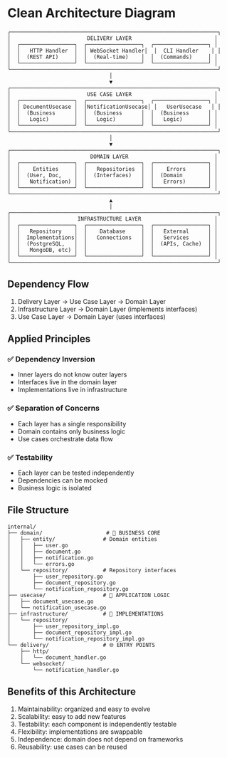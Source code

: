 # Clean Architecture Diagram

```
┌─────────────────────────────────────────────────────────────────┐
│                        DELIVERY LAYER                          │
│  ┌─────────────────┐  ┌─────────────────┐  ┌─────────────────┐ │
│  │   HTTP Handler  │  │ WebSocket Handler│  │  CLI Handler    │ │
│  │  (REST API)     │  │  (Real-time)    │  │  (Commands)     │ │
│  └─────────────────┘  └─────────────────┘  └─────────────────┘ │
└─────────────────────────────────────────────────────────────────┘
                                │
                                ▼
┌─────────────────────────────────────────────────────────────────┐
│                        USE CASE LAYER                          │
│  ┌─────────────────┐  ┌─────────────────┐  ┌─────────────────┐ │
│  │ DocumentUsecase │  │NotificationUsecase│ │   UserUsecase   │ │
│  │  (Business      │  │  (Business      │  │  (Business      │ │
│  │   Logic)        │  │   Logic)        │  │   Logic)        │ │
│  └─────────────────┘  └─────────────────┘  └─────────────────┘ │
└─────────────────────────────────────────────────────────────────┘
                                │
                                ▼
┌─────────────────────────────────────────────────────────────────┐
│                         DOMAIN LAYER                           │
│  ┌─────────────────┐  ┌─────────────────┐  ┌─────────────────┐ │
│  │    Entities     │  │   Repositories  │  │    Errors       │ │
│  │  (User, Doc,    │  │  (Interfaces)   │  │  (Domain        │ │
│  │   Notification) │  │                 │  │   Errors)       │ │
│  └─────────────────┘  └─────────────────┘  └─────────────────┘ │
└─────────────────────────────────────────────────────────────────┘
                                ▲
                                │
┌─────────────────────────────────────────────────────────────────┐
│                     INFRASTRUCTURE LAYER                       │
│  ┌─────────────────┐  ┌─────────────────┐  ┌─────────────────┐ │
│  │   Repository    │  │    Database     │  │   External      │ │
│  │  Implementations│  │   Connections   │  │   Services      │ │
│  │  (PostgreSQL,   │  │                 │  │  (APIs, Cache)  │ │
│  │   MongoDB, etc) │  │                 │  │                 │ │
│  └─────────────────┘  └─────────────────┘  └─────────────────┘ │
└─────────────────────────────────────────────────────────────────┘
```

## Dependency Flow

1. Delivery Layer → Use Case Layer → Domain Layer
2. Infrastructure Layer → Domain Layer (implements interfaces)
3. Use Case Layer → Domain Layer (uses interfaces)

## Applied Principles

### ✅ Dependency Inversion
- Inner layers do not know outer layers
- Interfaces live in the domain layer
- Implementations live in infrastructure

### ✅ Separation of Concerns
- Each layer has a single responsibility
- Domain contains only business logic
- Use cases orchestrate data flow

### ✅ Testability
- Each layer can be tested independently
- Dependencies can be mocked
- Business logic is isolated

## File Structure

```
internal/
├── domain/                    # 🎯 BUSINESS CORE
│   ├── entity/               # Domain entities
│   │   ├── user.go
│   │   ├── document.go
│   │   ├── notification.go
│   │   └── errors.go
│   └── repository/           # Repository interfaces
│       ├── user_repository.go
│       ├── document_repository.go
│       └── notification_repository.go
├── usecase/                  # 🔄 APPLICATION LOGIC
│   ├── document_usecase.go
│   └── notification_usecase.go
├── infrastructure/           # 🔧 IMPLEMENTATIONS
│   └── repository/
│       ├── user_repository_impl.go
│       ├── document_repository_impl.go
│       └── notification_repository_impl.go
└── delivery/                 # 🌐 ENTRY POINTS
    ├── http/
    │   └── document_handler.go
    └── websocket/
        └── notification_handler.go
```

## Benefits of this Architecture

1. Maintainability: organized and easy to evolve
2. Scalability: easy to add new features
3. Testability: each component is independently testable
4. Flexibility: implementations are swappable
5. Independence: domain does not depend on frameworks
6. Reusability: use cases can be reused
